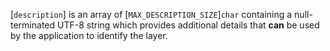 [`description`] is an array of [`MAX_DESCRIPTION_SIZE`]`char`
containing a null-terminated UTF-8 string which provides additional
details that  **can**  be used by the application to identify the layer.